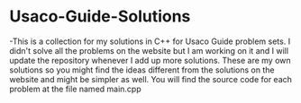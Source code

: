 # Usaco-Guide-Solutions
-This is a collection for my solutions in C++ for Usaco Guide problem sets. I didn't solve all the problems on the website but I am working on it and I will update the repository whenever I add up more solutions. These are my own solutions so you might find the ideas different from the solutions on the website and might be simpler as well.
You will find the source code for each problem at the file named main.cpp
